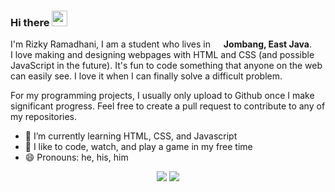 ### Hi there <img src="https://media.giphy.com/media/hvRJCLFzcasrR4ia7z/giphy.gif" width="25px">
I'm Rizky Ramadhani, I am a student who lives in <img src="https://image.flaticon.com/icons/svg/197/197594.svg" width="13"/> <b>Jombang, East Java</b>.<br/>
I love making and designing webpages with HTML and CSS (and possible JavaScript in the future). It's fun to code something that anyone on the web can easily see. I love it when I can finally solve a difficult problem.

For my programming projects, I usually only upload to Github once I make significant progress. Feel free to create a pull request to contribute to any of my repositories.

- 🌱 I’m currently learning HTML, CSS, and Javascript
- 🔭 I like to code, watch, and play a game in my free time
- 😄 Pronouns: he, his, him




<!--
**ramadanriz/ramadanriz** is a ✨ _special_ ✨ repository because its `README.md` (this file) appears on your GitHub profile.

Here are some ideas to get you started:

-  I’m currently schooling on Hasyim Asyari Univercity

- 👯 I’m looking to collaborate on ...
- 🤔 I’m looking for help with ...
- 💬 Ask me about ...
- 📫 How to reach me: ...
- 
- ⚡ Fun fact: ...
-->


<p align="center">
  <img src ="https://github-readme-stats.vercel.app/api?username=ramadanriz&show_icons=true&count_private=true&theme=darcula&hide_border=true&hide=issues,contribs&bg_color=00000000">
  <img src ="https://github-readme-stats.vercel.app/api/top-langs/?username=ramadanriz&layout=compact&hide_border=true&theme=darcula&bg_color=00000000&langs_count=6&hide=jupyter%20notebook,tex,css,php">
</p>
